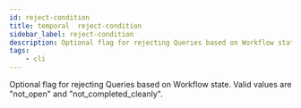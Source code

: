 ```yaml
---
id: reject-condition
title: temporal  reject-condition
sidebar_label: reject-condition
description: Optional flag for rejecting Queries based on Workflow state. 
tags:
    - cli
---
```


Optional flag for rejecting Queries based on Workflow state.
Valid values are "not_open" and "not_completed_cleanly".
